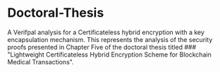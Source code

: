 # Doctoral-Thesis
A Verifpal analysis for a Certificateless hybrid encryption with a key encapsulation mechanism. 
This represents the analysis of the security proofs presented in Chapter Five of the doctoral thesis titled ### "Lightweight Certificateless Hybrid Encryption Scheme for Blockchain Medical Transactions".
